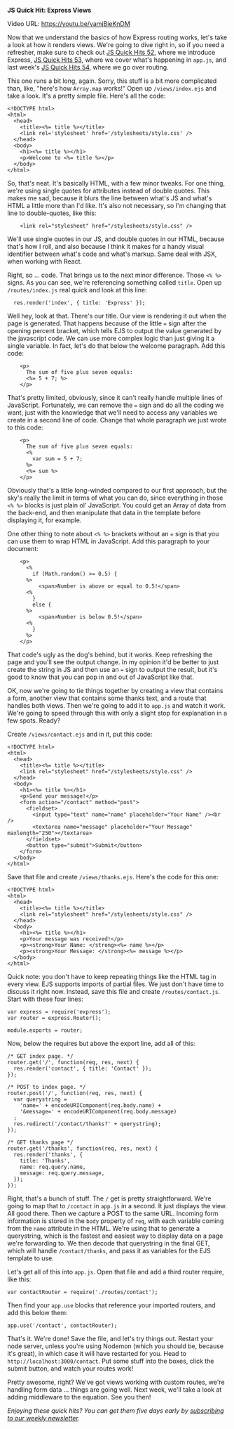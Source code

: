 **JS Quick Hit: Express Views**

Video URL: https://youtu.be/yamjBieKnDM

Now that we understand the basics of how Express routing works, let's take a look at how it renders views. We're going to dive right in, so if you need a refresher, make sure to check out [JS Quick Hits 52](https://closebrace.com/tutorials/2019-01-23/js-quick-hits-52-intro-to-express), where we introduce Express, [JS Quick Hits 53](https://closebrace.com/tutorials/2019-01-30/js-quick-hits-53-express-appjs), where we cover what's happening in `app.js`, and last week's [JS Quick Hits 54](https://closebrace.com/tutorials/2019-02-06/js-quick-hits-54-express-routes), where we go over routing.

This one runs a bit long, again. Sorry, this stuff is a bit more complicated than, like, "here's how `Array.map` works!" Open up `/views/index.ejs` and take a look. It's a pretty simple file. Here's all the code:

```
<!DOCTYPE html>
<html>
  <head>
    <title><%= title %></title>
    <link rel='stylesheet' href='/stylesheets/style.css' />
  </head>
  <body>
    <h1><%= title %></h1>
    <p>Welcome to <%= title %></p>
  </body>
</html>
```

So, that's neat. It's basically HTML, with a few minor tweaks. For one thing, we're using single quotes for attributes instead of double quotes. This makes me sad, because it blurs the line between what's JS and what's HTML a little more than I'd like. It's also not necessary, so I'm changing that line to double-quotes, like this:

```
    <link rel="stylesheet" href="/stylesheets/style.css" />
```

We'll use single quotes in our JS, and double quotes in our HTML, because that's how I roll, and also because I think it makes for a handy visual identifier between what's code and what's markup. Same deal with JSX, when working with React.

Right, so &hellip; code. That brings us to the next minor difference. Those `<% %>` signs. As you can see, we're referencing something called `title`. Open up `/routes/index.js` real quick and look at this line:

```
  res.render('index', { title: 'Express' });
```

Well hey, look at that. There's our title. Our view is rendering it out when the page is generated. That happens because of the little `=` sign after the opening percent bracket, which tells EJS to output the value generated by the javascript code. We can use more complex logic than just giving it a single variable. In fact, let's do that below the welcome paragraph. Add this code:

```
    <p>
      The sum of five plus seven equals:
      <%= 5 + 7; %>
    </p>
```

That's pretty limited, obviously, since it can't really handle multiple lines of JavaScript. Fortunately, we can remove the `=` sign and do all the coding we want, just with the knowledge that we'll need to access any variables we create in a second line of code. Change that whole paragraph we just wrote to this code:

```
    <p>
      The sum of five plus seven equals:
      <%
        var sum = 5 + 7;
      %>
      <%= sum %>
    </p>
```

Obviously that's a little long-winded compared to our first approach, but the sky's really the limit in terms of what you can do, since everything in those `<% %>` blocks is just plain ol' JavaScript. You could get an Array of data from the back-end, and then manipulate that data in the template before displaying it, for example.

One other thing to note about `<% %>` brackets without an `=` sign is that you can use them to wrap HTML in JavaScript. Add this paragraph to your document:

```
    <p>
      <%
        if (Math.random() >= 0.5) {
      %>
          <span>Number is above or equal to 0.5!</span>
      <%
        }
        else {
      %>
          <span>Number is below 0.5!</span>
      <%
        }
      %>
    </p>
```

That code's ugly as the dog's behind, but it works. Keep refreshing the page and you'll see the output change. In my opinion it'd be better to just create the string in JS and then use an `=` sign to output the result, but it's good to know that you can pop in and out of JavaScript like that.

OK, now we're going to tie things together by creating a view that contains a form, another view that contains some thanks text, and a route that handles both views. Then we're going to add it to `app.js` and watch it work. We're going to speed through this with only a slight stop for explanation in a few spots. Ready?

Create `/views/contact.ejs` and in it, put this code:

```
<!DOCTYPE html>
<html>
  <head>
    <title><%= title %></title>
    <link rel="stylesheet" href="/stylesheets/style.css" />
  </head>
  <body>
    <h1><%= title %></h1>
    <p>Send your message!</p>
    <form action="/contact" method="post">
      <fieldset>
        <input type="text" name="name" placeholder="Your Name" /><br />
        <textarea name="message" placeholder="Your Message" maxlength="250"></textarea>
      </fieldset>
      <button type="submit">Submit</button>
    </form>
  </body>
</html>
```

Save that file and create `/views/thanks.ejs`. Here's the code for this one:

```
<!DOCTYPE html>
<html>
  <head>
    <title><%= title %></title>
    <link rel="stylesheet" href="/stylesheets/style.css" />
  </head>
  <body>
    <h1><%= title %></h1>
    <p>Your message was received!</p>
    <p><strong>Your Name: </strong><%= name %></p>
    <p><strong>Your Message: </strong><%= message %></p>
  </body>
</html>
```

Quick note: you don't have to keep repeating things like the HTML tag in every view. EJS supports imports of partial files. We just don't have time to discuss it right now. Instead, save this file and create `/routes/contact.js`. Start with these four lines:

```
var express = require('express');
var router = express.Router();

module.exports = router;
```

Now, below the requires but above the export line, add all of this:

```
/* GET index page. */
router.get('/', function(req, res, next) {
  res.render('contact', { title: 'Contact' });
});

/* POST to index page. */
router.post('/', function(req, res, next) {
  var querystring =
    'name=' + encodeURIComponent(req.body.name) +
    '&message=' + encodeURIComponent(req.body.message)
  ;
  res.redirect('/contact/thanks?' + querystring);
});

/* GET thanks page */
router.get('/thanks', function(req, res, next) {
  res.render('thanks', {
    title: 'Thanks',
    name: req.query.name,
    message: req.query.message,
  });
});
```

Right, that's a bunch of stuff. The `/` get is pretty straightforward. We're going to map that to `/contact` in `app.js` in a second. It just displays the view. All good there. Then we capture a POST to the same URL. Incoming form information is stored in the `body` property of `req`, with each variable coming from the `name` attribute in the HTML. We're using that to generate a querystring, which is the fastest and easiest way to display data on a page we're forwarding to. We then decode that querystring in the final GET, which will handle `/contact/thanks`, and pass it as variables for the EJS template to use.

Let's get all of this into `app.js`. Open that file and add a third router require, like this:

```
var contactRouter = require('./routes/contact');
```

Then find your `app.use` blocks that reference your imported routers, and add this below them:

```
app.use('/contact', contactRouter);
```

That's it. We're done! Save the file, and let's try things out. Restart your node server, unless you're using Nodemon (which you should be, because it's great), in which case it will have restarted for you. Head to `http://localhost:3000/contact`. Put some stuff into the boxes, click the submit button, and watch your routes work!

Pretty awesome, right? We've got views working with custom routes, we're handling form data &hellip; things are going well. Next week, we'll take a look at adding middleware to the equation. See you then!


*Enjoying these quick hits? You can get them five days early by [subscribing to our weekly newsletter](https://closebrace.com/newsletter/subscribe).*